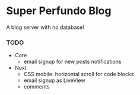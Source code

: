 # Super Perfundo Blog

A blog server with no database!

### TODO
- Core
  * email signup for new posts notifications
- Next
  * CSS mobile: horizontal scroll for code blocks
  * email signup as LiveView
  * comments
